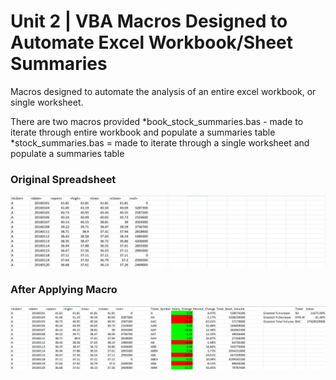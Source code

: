 # Unit 2 | VBA Macros Designed to Automate Excel Workbook/Sheet Summaries
Macros designed to automate the analysis of an entire excel workbook, or single worksheet.

There are two macros provided
*book_stock_summaries.bas - made to iterate through entire workbook and populate a summaries table
*stock_summaries.bas = made to iterate through a single worksheet and populate a summaries table

### Original Spreadsheet
![stock values](images/old_2016.png)

### After Applying Macro
![stock values and summaries](images/2016.png)

